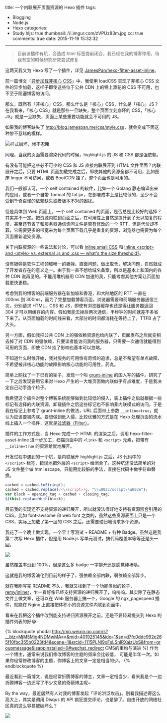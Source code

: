 title: 一个内联展开页面资源的 Hexo 插件
tags:
  - Blogging
  - Node.js
  - Hexo
categories:
  - Study
hljs: true
thumbnail: //i.imgur.com/zVPUz83m.jpg
cc: true
comments: true
date: 2015-11-19 15:32:32
---

> 目前该插件有坑，会造成 html 标签提前闭合，我已经在我的博客停用，待我有空的时候研究研究尝试修复

这两天我又为 Hexo 写了一个插件，详见 [JamesPan/hexo-filter-asset-inline][4]。

前一篇博文「[异步加载非核心 CSS][1]」中，我使用 loadCSS 实现了非核心 CSS 文件的异步加载，这样子即使这些位于公共 CDN 上的锦上添花的 CSS 不可用，也不至于阻塞博客的访问。

那么，既然有「非核心」CSS，那么什么是「核心」CSS，什么是「核心」JS？在我看来，「核心 CSS」就是那些一旦缺失，整个页面立刻崩坏的 CSS，「核心 JS」就是一旦缺失，页面上某些重要功能就会不可用的 JS。

<!-- more --><!-- indicate-the-source -->

如果我的博客缺失了 <http://blog.jamespan.me/css/style.css>，就会变成下面这种惨不忍睹的模样。

![样式崩坏，惨不忍睹](//i.imgur.com/PMojwhI.png)

同理，当我的页面需要渲染代码的时候，highlight.js 的 JS 和 CSS 都是强依赖。

有没有可能把这些必不可少的 CSS 和 JS 直接内联展开到 HTML 文件里面？内联展开之后，只要 HTML 页面加载完成之后，即使其他的资源全都不可用，比如图床 Imgur 不可访问，或者 BootCDN 挂了，整个页面也是可用的。

我们一般都认可，一个 self contained 的软件，比如一个 Golang 静态编译出来的应用，或者一个自带 Tomcat 的 fat jar，在部署成本上是比较低的，至少不会受到千奇百怪的依赖缺失或者版本不对的困扰。

但是具体到 Web 页面上，一个 self contained 的页面，是否总是比较好的选择？其实并不一定。把资源内联到页面之后，在可用性上自然是提升到了无以加复的程度，甚至还节省了和服务器通信询问文件是否有修改的一个 RTT，但是代价却不菲，它需要更多的带宽来为每个页面下载几乎是重复的资源，浏览器也需要为每个页面重新渲染资源。

关于内联资源的一些说法和讨论，可以看 [Inline small CSS][2] 和 [Inline \<script\> and \<style\> vs. external .js and .css — what's the size threshold?][3]。

没有银弹是软件工程领域唯一的银弹。直面问题，做出取舍，解决问题，自然就成了开发者存在的意义之一。由于我一直不想给域名备案，所以是基本上和国内的各种 CDN 说再见的。不能用堆机器用 CDN 加速的我，只能考虑其他方案让页面加载更快更稳。

考虑到我的博客的前端服务器在新加坡和香港，和大陆地区的 RTT 一直在 200ms 到 300ms，而为了完整加载博客页面，浏览器需要和前端服务器通信三次，分别请求 HTML，CSS 和 JS，即使有浏览器缓存也还是得让服务器返回 304 才可以用缓存的内容。假如我能去掉后两次通信，半秒钟的时间就差不多省下来了。从页面加载的时间线来看，大部分的时间都消耗在等待上了，TTFB 占了大头。

另一方面，假如我把公共 CDN 上的强依赖资源也给内联了，页面发布之后就变相去掉了对 CDN 的强依赖，只要读者能访问我的服务器，只需要一次通信就能得到可用的页面，即使 CDN 挂了影响也基本可以忽略。

不知道什么时候开始，我对服务的可用性有奇怪的追求，总是不希望有单点故障，不希望被非核心功能的故障影响核心功能的可用性，药丸。

简单上网找了一下已有的轮子，发现一个叫 [grunt-inline][5] 的国人写的插件。研究了一下之后发现要用它来对 Hexo 产生的一大堆页面做内联似乎有点难度，于是我决定自己动手造个轮子。

我希望这个插件对整个博客系统能够做到比较低的侵入，装上插件之后就根据一些标记有选择的内联资源，卸载插件之后这些标记也不影响非内联模式的访问。于是我在标记上参考了 grunt-inline 的做法，URL 后面带上参数 `__inline=true`，就认为应该要被内联。要想做到低入侵，比较优雅的方式是在 Hexo 处理页面的流水线上插入一个插件，这就是[过滤器（Filter）][6]。

插件的工作方式是，当 Hexo 完成一个 HTML 的渲染之后，调用 hexo-filter-asset-inline 进一步加工，扫描页面中的 `<link>` 和 `<script>` 元素，把带有 `__inline=true` 的资源给就地展开。

开发过程中遇到的一个坑，是内联展开 highlight.js 之后，JS 代码中的 `</script>` 标签，错误地把外层的 `<script>` 给闭合了。这种坑还没法简单的对 JS 文件整个做 html escape，只能用比较脏的手法，直接在代码中做字符串替换。

```js
cached = cached.toString();
cached = cached.replace(/<\/script>/g, "\\u003c/script\\u003e");
var block = opening_tag + cached + closing_tag;
$(this).replaceWith(block);
```

目前我的实现还不支持资源的递归展开，所以就没法很好地支持有资源嵌套引用的 CSS，比如 font-awsome 和 web font 之类的，虽然这些资源表面上只是一个 CSS，实际上加载了第一层的 CSS 之后，还需要递归地请求多个资源。

我花了一个晚上做实现，一个早上写测试 + README + 各种 Badge。虽然这是我第二次写 Hexo 插件，但是用 Node.js 写单元测试，搞代码覆盖率等等还是头一回。

![](//i.imgur.com/zAMr7sH.png)

虽然覆盖率没到 100%，但是这么多 badge 一字排开还是感觉棒棒哒。

这就是我的博客演化到目前的样子了，强依赖全部内联，弱依赖全部异步。

就在我刚写完 README 不久，我就又找到了一个功能类似的轮子，[remy/inliner][7]，乍一看好像已经支持资源的递归展开了，呜呜呜。其实除了在静态文件上做文章，还可以在 Web 服务器上搞一个，Google 的 ngx_pagespeed 插件，就能在 Nginx 上直接把体积小的资源文件内联到页面中。

看来在我把这个插件改到能支持递归资源展开之前，还是不要轻易提交到 Hexo 的插件列表的好😂


{% blockquote phodal http://mp.weixin.qq.com/s?__biz=MjM5Mjg4NDMwMA==&mid=401925145&idx=1&sn=d7fc0ddc992e265f10fbc355b0223fd4&scene=1&srcid=1115PLNI9oFsLSnlRXajzUxS&from=groupmessage&isappinstalled=0#wechat_redirect CMS的重构与演进 %}
作为一个博主，通常来说我们修改博客的主题的频率会比较低， 可能是半年一次。如果你经常修改博客的主题，你博客上的文章一定是相当的少。
{% endblockquote %}

最近看到一篇博文，说是经常折腾博客的博主，文章一定相当少，看来我是个一边折腾博客一边还写了不少文章的奇葩博主呢~

By the way，最近居然有人对我的博客发起「评论洪泛攻击」。别看我描述得这么高大上，其实是调用 Disqus 的 API 疯狂提交评论，也是醉了。自由开放的网络社区真的这么容易被破坏么？

![](//i.imgur.com/DLNXoMt.png)

[1]: /2015/11/17/load-css-asynchronously/
[2]: https://varvy.com/pagespeed/inline-small-css.html
[3]: https://mathiasbynens.be/notes/inline-vs-separate-file
[4]: https://github.com/JamesPan/hexo-filter-asset-inline
[5]: https://github.com/chyingp/grunt-inline
[6]: https://hexo.io/zh-cn/api/filter.html
[7]: https://github.com/remy/inliner

